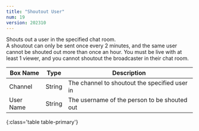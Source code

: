 ```yaml
---
title: "Shoutout User"
num: 19
version: 202310
---
```


Shouts out a user in the specified chat room.<br>
A shoutout can only be sent once every 2 minutes, and the same user cannot be shouted out more than once an hour. You must be live with at least 1 viewer, and you cannot shoutout the broadcaster in their chat room.

| Box Name | Type | Description | 
|-------|--------|--------
Channel|String|The channel to shoutout the specified user in
User Name|String|The username of the person to be shouted out
{:class='table table-primary'}